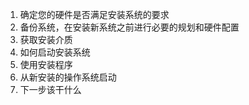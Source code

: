 1. 确定您的硬件是否满足安装系统的要求
2. 备份系统，在安装新系统之前进行必要的规划和硬件配置
3. 获取安装介质
4. 如何启动安装系统
5. 使用安装程序
6. 从新安装的操作系统启动
7. 下一步该干什么